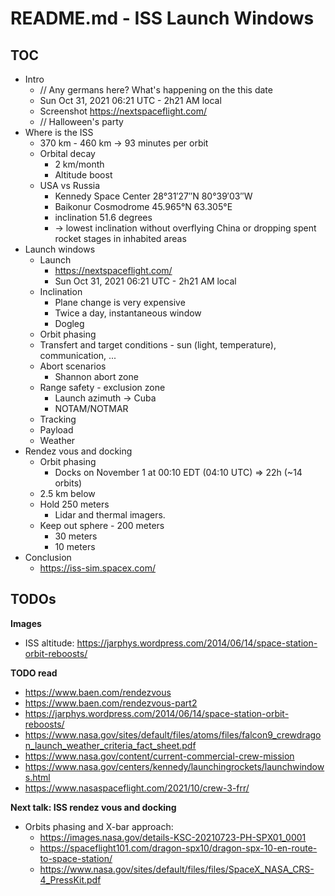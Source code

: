 # README.md - ISS Launch Windows

## TOC

* Intro
    * // Any germans here? What's happening on the this date
    * Sun Oct 31, 2021 06:21 UTC - 2h21 AM local
    * Screenshot https://nextspaceflight.com/
    * // Halloween's party
* Where is the ISS
    * 370 km - 460 km -> 93 minutes per orbit
    * Orbital decay
        * 2 km/month
        * Altitude boost
    * USA vs Russia
        * Kennedy Space Center 28°31′27″N 80°39′03″W
        * Baikonur Cosmodrome 45.965°N 63.305°E
        * inclination 51.6 degrees
        * -> lowest inclination without overflying China or dropping spent rocket stages in inhabited areas
* Launch windows
    * Launch
        * https://nextspaceflight.com/
        * Sun Oct 31, 2021 06:21 UTC - 2h21 AM local
    * Inclination
        * Plane change is very expensive
        * Twice a day, instantaneous window
        * Dogleg
    * Orbit phasing
    * Transfert and target conditions - sun (light, temperature), communication, ...
    * Abort scenarios
        * Shannon abort zone
    * Range safety - exclusion zone
        * Launch azimuth -> Cuba
        * NOTAM/NOTMAR
    * Tracking
    * Payload
    * Weather
* Rendez vous and docking
    * Orbit phasing
        * Docks on November 1 at 00:10 EDT (04:10 UTC) => 22h (\~14 orbits)
    * 2.5 km below
    * Hold 250 meters
        * Lidar and thermal imagers.
    * Keep out sphere - 200 meters
        * 30 meters
        * 10 meters
* Conclusion
    * https://iss-sim.spacex.com/


## TODOs

**Images**

* ISS altitude: https://jarphys.wordpress.com/2014/06/14/space-station-orbit-reboosts/

**TODO read**

* https://www.baen.com/rendezvous
* https://www.baen.com/rendezvous-part2
* https://jarphys.wordpress.com/2014/06/14/space-station-orbit-reboosts/
* https://www.nasa.gov/sites/default/files/atoms/files/falcon9_crewdragon_launch_weather_criteria_fact_sheet.pdf
* https://www.nasa.gov/content/current-commercial-crew-mission
* https://www.nasa.gov/centers/kennedy/launchingrockets/launchwindows.html
* https://www.nasaspaceflight.com/2021/10/crew-3-frr/

**Next talk: ISS rendez vous and docking**

* Orbits phasing and X-bar approach:
    * https://images.nasa.gov/details-KSC-20210723-PH-SPX01_0001
    * https://spaceflight101.com/dragon-spx10/dragon-spx-10-en-route-to-space-station/
    * https://www.nasa.gov/sites/default/files/files/SpaceX_NASA_CRS-4_PressKit.pdf
